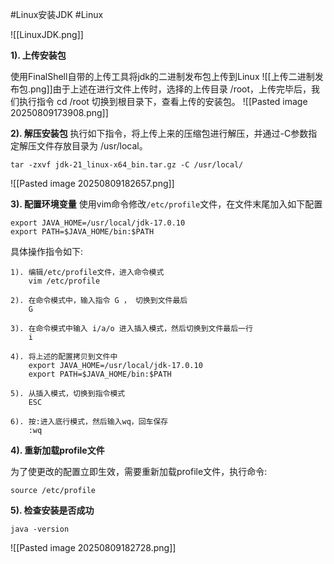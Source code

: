#Linux安装JDK #Linux 

![[LinuxJDK.png]]

**1). 上传安装包**

使用FinalShell自带的上传工具将jdk的二进制发布包上传到Linux
![[上传二进制发布包.png]]由于上述在进行文件上传时，选择的上传目录 /root，上传完毕后，我们执行指令 cd /root 切换到根目录下，查看上传的安装包。
![[Pasted image 20250809173908.png]]

**2). 解压安装包**
执行如下指令，将上传上来的压缩包进行解压，并通过-C参数指定解压文件存放目录为 /usr/local。
```Shell
tar -zxvf jdk-21_linux-x64_bin.tar.gz -C /usr/local/
```
![[Pasted image 20250809182657.png]]

**3). 配置环境变量**
使用vim命令修改`/etc/profile`文件，在文件末尾加入如下配置
```Shell
export JAVA_HOME=/usr/local/jdk-17.0.10
export PATH=$JAVA_HOME/bin:$PATH
```

具体操作指令如下:

```Shell
1). 编辑/etc/profile文件，进入命令模式
    vim /etc/profile

2). 在命令模式中，输入指令 G ， 切换到文件最后
    G

3). 在命令模式中输入 i/a/o 进入插入模式，然后切换到文件最后一行
    i

4). 将上述的配置拷贝到文件中
    export JAVA_HOME=/usr/local/jdk-17.0.10
    export PATH=$JAVA_HOME/bin:$PATH
        
5). 从插入模式，切换到指令模式
    ESC
        
6). 按:进入底行模式，然后输入wq，回车保存
    :wq
```

**4). 重新加载profile文件**

为了使更改的配置立即生效，需要重新加载profile文件，执行命令:

```Shell
source /etc/profile
```

**5). 检查安装是否成功**

```Shell
java -version
```
![[Pasted image 20250809182728.png]]